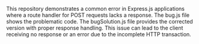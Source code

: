 This repository demonstrates a common error in Express.js applications where a route handler for POST requests lacks a response.  The bug.js file shows the problematic code. The bugSolution.js file provides the corrected version with proper response handling. This issue can lead to the client receiving no response or an error due to the incomplete HTTP transaction.